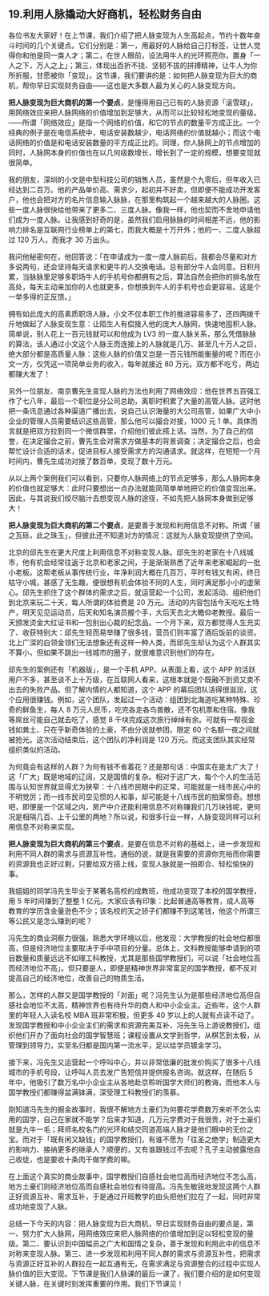 ## 19.利用人脉撬动大好商机，轻松财务自由
各位书友大家好！在上节课，我们介绍了把人脉变现为人生高起点，节约十数年奋斗时间的几个关键点。它们分别是：第一，用最好的人脉给自己打标签，让世人觉得你和他是同一类人才；第二，在世人眼前，设法用牛人的光环照亮你，置身「一人之下，万人之上」；第三，体现出百折不挠、坚韧不拔的拼搏精神，让牛人为你所折服，甘愿被你「变现」。这节课，我们要讲的是：如何把人脉变现为巨大的商机，帮你早日实现财务自由——这也是大多数人最为关心的人脉变现方向。


**把人脉变现为巨大商机的第一个要点**，是懂得用自己已有的人脉资源「滚雪球」，用网络效应来把人脉网络的价值增加到足够大，从而可以比较轻松地变现的量级。——所谓「网络效应」是指一个网络的价值，和它的节点的数量平方成正比。一个经典的例子是在电信系统中，电话安装数越少，电话网络的价值就越小；而这个电话网络的价值是和电话安装数量的平方成正比的。同理，你人脉网上的节点增加的同时，人脉网本身的价值也在以几何级数增长，增长到了一定的规模，想要变现就很简单。


我的朋友，深圳的小文是中型科技公司的销售人员，虽然是个九零后，但年收入已经达到二百万。他的产品单价高、需求少，起初并不好卖，但即便不能成功开发客户，他也会把对方的名片信息输入脉脉，在那里构筑起一个越来越大的人脉圈。这些一度人脉很快给他带来了更多二、三度人脉。像我一样，他也契而不舍地申请他们成为一度人脉。让我感到好奇的是，虽然我们启用脉脉的时间相差不远，他的影响力排名是互联网行业榜单上的第七，而我大概是十万开外；他的一、二度人脉超过 120 万人，而我才 30 万出头。


我问他秘密何在，他回答说：「在申请成为一度一度人脉前后，我都会尽量和对方多说两句，还会坚持每天请求和更牛的人交换电话。总有部分牛人会同意。日积月累，当脉脉里足够多职场牛人的手机号你都拥有之后，算法自然会把你的排名放在高处，每天主动来加你的人也就更多，你想换到牛人的手机号也会更容易。这是个一举多得的正反馈。」


拥有如此庞大的高素质职场人脉，小文不仅本职工作的推进容易多了，还四两拨千斤地做起了人脉变现生意：让陌生人有偿接入他的庞大人脉网，快速地囤积人脉。简单说，别人花上一百元钱就可以和他成为 LV3 的一度人脉关系，那么凭借脉脉的算法，该人通过小文这个人脉王而连接上的人脉就是几万、甚至几十万人之巨，绝大部分都是高质量人脉：这些人脉的价值又岂是一百元钱所能衡量的呢？而在小文一方，仅凭这一项简单业务的收入，每年就接近 80 万元。双方都不吃亏，两边都赚大发了！


另外一位朋友、南京曹先生变现人脉的方法也利用了网络效应：他在世界五百强工作了七八年，最后一个职位是分公司总助，离职时积累了大量的高管人脉。这时他把一条讯息通过各种渠道广播出去，说自己认识海量的大公司高管，如果广大中小企业的管理人员需要结识这些高管，那么他可以撮合对接，1000 元 1 单。具体而言就是把双方拉到同一个微信群里，介绍他们彼此搭上话。当然，为了自己的信誉，在决定撮合之前，曹先生会对需求方做基本的背景调查；决定撮合之后，也会帮忙设计合适的话术，促进目标人接受需求方的沟通请求。就这样，在短短一个月时间内，曹先生成功对接了数百单，变现了数十万元。


从以上两个案例我们可以看到，只要你人脉网络上的节点足够多，那么人脉网本身的价值也就足够大：此时只要想出一点办法就能简简单单地把它的价值变现出来。因此，与其说我们绞尽脑汁去想变现人脉的途径，不如先把人脉网本身做到足够大！


**把人脉变现为巨大商机的第二个要点**，是要善于发现和利用信息不对称。所谓「彼之瓦砾，此之珠玉」，但彼此还不知道对方的情况：这就为人脉变现提供了空间。


北京的邱先生在更大尺度上利用信息不对称变现人脉。邱先生的老家在十八线城市，他有机会经常往返于北京和老家之间，于是渐渐熟悉了近年来老家崛起的一批小老板。这帮老板从事传统行业，年净利润大概在几百万，平时有钱又有闲，终日枯守小城，甚感了无生趣，便很想有机会体验不同的人生，同时满足那小小的虚荣心。邱先生抓住了这个群体的需求之后，就运营起一个公司，发起活动、组织他们到北京来玩二十天，每人所谓的体验费是 20 万元。活动的内容包括今天吃吃土特产，明天见见运动员，后天和知名演员握个手，大后天去北大瞻仰老教授。最后一天颁发烫金大红证书和一包别出心裁的纪念品。一个月下来，双方都觉得人生充实了、收获特别大：邱先生轻而易举赚了很多钱，营员们则丰富了酒后饭前的谈资。北上广深的白领金领们无法想象还有这样一种人类，而邱先生却认为这个人群其实不算小，但如果不跳出一线城市的圈子，就很难意识到他们的存在。


邱先生的案例还有「机器版」，是一个手机 APP。从表面上看，这个 APP 的活跃用户不多，甚至谈不上十万级，在互联网人看来，这根本就是个既融不到资又卖不出去的失败产品。但了解内情的人都知道，这个 APP 的幕后团队活得很滋润，这个应用很赚钱。例如，这个团队，发起过一个活动：组团到北海道吃某种特殊、珍奇的鲜鱼生，每人 8 万元人民币，吃完各走各鸟兽散，还不包机票和住宿。像我等屌丝可能自己就去吃了，感觉 8 千块完成这次旅行绰绰有余。可就有一帮视金钱如粪土、只在乎新奇体验的土豪，不由分说就参团，限定 60 个名额一夜之间就被抢光。这次活动结束后，这个团队的净利润是 120 万元。而这支团队其实经常组织类似的活动。


为何竟会有这样的人群？为何有钱不省着花？还是那句话：中国实在是太广大了！这「广大」既是地域的辽阔，又是国情的复杂。相对于这广大，每个个人的生活范围与认知世界就显得尤为狭窄：十八线市民眼中的正常，可能就是一线市民心中的不明觉厉；而一线市民司空见惯的人和事，却可能是十八线市民的拍案惊奇。想想吧，即便是一个区域之内，房产中介还能利用信息不对称赚我们几万块钱呢，更何况是相隔几百、上千公里的两地？所以说，和很多行业一样，人脉变现同样可以利用信息不对称来实现。


**把人脉变现为巨大商机的第三个要点**，是要在信息不对称的基础上，进一步发现和利用不同人群的需求与资源互补性。通俗的说，就是我需要的资源你充裕而你需要的资源我也正好过剩，只要给双方搭上线，变现人脉就是一拍即合、轻松愉快的事。


我姐姐的同学冯先生毕业于某著名高校的成教班，他成功变现了本校的国学教授，用 5 年时间赚到了整整 1 亿元。大家应该有印象：比起普通高等教育，成人高等教育的学历含金量逊色不少；该名校的天之骄子们都赚不到这笔钱，他这个所谓三等公民又是怎么赚到的呢？


冯先生的商业洞察力很强，熟悉大学环境以后，他发现：大学教授的社会地位都很高，但是经济地位主要取决于手中项目的分量。总体上，文科教授能够申请到的项目数量和质量远远不如理工科教授，尤其是那些国学教授们，可以说「社会地位高而经济地位不高」。但只要是人，即便是精神世界非常富足的国学教授，都不反对提高自己的经济地位，改善自己的物质生活。


那么，怎样的人群又是国学教授的「对面」呢？冯先生认为是那些经济地位高但自感社会地位不太高，精神世界也有待升华的商人和中小企业主。近些年，这个人群里的年轻人入读名校 MBA 班非常积极，但更多 40 岁以上的人就有点读不动了。发现国学教授和中小企业主们的需求和资源完美互补，冯先生马上游说教授们，组织他们开办了面向社会的国学智慧班；课程设置从文学到哲学，从棋艺到太极，从管理到领导力，实至名归都是国内第一流水平，足以给学员镀金学习。


接下来，冯先生又运营起一个呼叫中心，并以非常低廉的批发价购买了很多十八线城市的手机号段，让呼叫人员去发广告短信并提供报名咨询。就这样，在随后 5 年中，他吸引了数万名中小企业主从各地赴京聆听国学大师们的教诲，而他本人与国学教授们都赚得盆满钵满，深受理工科教授们的羡慕。


刚知道冯先生的掘金故事时，我很不解地方土豪们为何要花学费数万来听不怎么实用的国学，自己在家就不能学？后来才知道，几万元学费对于我很贵，对于土豪们就是九牛一毛；拜师名校名门的光环和结交同道高端人脉才是他们眼中的无价之宝。而对于「既有闲又缺钱」的国学教授们，有谁不愿为「往圣之绝学」制造更大的影响力、接纳更多的继承人？顺便的，又有谁跟钱过不去呢？孔子主动披露他自己收徒，也是要收十条肉干做学费的嘛。


在上面这个真实的商业故事中，国学教授们自感社会地位高而经济地位不怎么高，地方土豪们则经济地位高而自感社会地位有待提高。冯先生敏锐地发现这两个人群正好资源互补、需求互补，于是通过开班教学的由头把他们拉在了一起，同时非常成功地变现了人脉。


总结一下今天的内容：把人脉变现为巨大商机，早日实现财务自由的要点是，第一、努力扩大人脉网，用网络效应来把人脉网络的价值增加到足以轻松变现的量级。第二、要认识到中国幅员之广大和国情之复杂，善于发现和利用此中的信息不对称来变现人脉。第三、进一步发现和利用不同人群的需求与资源互补性，把需求与资源正好互补的人群拉在一起互通有无，在需求满足与资源整合的过程中实现人脉价值的巨大变现。下节课是我们人脉课的最后一课了，我们要介绍的是如何变现关键人脉，在关键时刻发挥重要的作用。我们下节课见！

